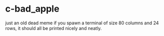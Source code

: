 # c-bad_apple

just an old dead meme
if you spawn a terminal of size 80 columns and 24 rows, it should all be printed nicely and neatly.
